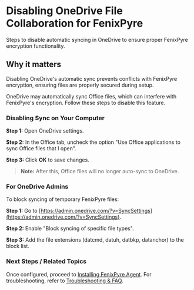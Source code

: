 # Disabling OneDrive File Collaboration for FenixPyre

Steps to disable automatic syncing in OneDrive to ensure proper FenixPyre encryption functionality.


## Why it matters
Disabling OneDrive's automatic sync prevents conflicts with FenixPyre encryption, ensuring files are properly secured during setup.

OneDrive may automatically sync Office files, which can interfere with FenixPyre's encryption. Follow these steps to disable this feature.

### Disabling Sync on Your Computer
**Step 1:** Open OneDrive settings.

**Step 2:** In the Office tab, uncheck the option "Use Office applications to sync Office files that I open".

<!-- IMG: ./media/03-setup-&-installation/onedrive-settings-screenshot.png | Alt: OneDrive settings screen with sync option unchecked -->

**Step 3:** Click **OK** to save changes.

> **Note:** After this, Office files will no longer auto-sync to OneDrive.

### For OneDrive Admins
To block syncing of temporary FenixPyre files:

**Step 1:** Go to [https://admin.onedrive.com/?v=SyncSettings](https://admin.onedrive.com/?v=SyncSettings).

**Step 2:** Enable "Block syncing of specific file types".

**Step 3:** Add the file extensions (datcmd, datuh, datbkp, datanchor) to the block list.

<!-- IMG: ./media/03-setup-&-installation/block-file-types-screenshot.png | Alt: OneDrive admin screen blocking specific file extensions -->

### Next Steps / Related Topics
Once configured, proceed to [Installing FenixPyre Agent](/03-setup-&-installation/install-windows-agent). For troubleshooting, refer to [Troubleshooting & FAQ](/09-troubleshooting-&-faq).
